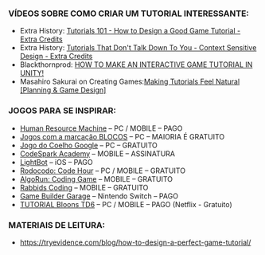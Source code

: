 
### VÍDEOS SOBRE COMO CRIAR UM TUTORIAL INTERESSANTE:
- Extra History: <a href="https://www.youtube.com/watch?v=BCPcn-Q5nKE">Tutorials 101 - How to Design a Good Game Tutorial - Extra Credits</a>
- Extra History: <a href="https://www.youtube.com/watch?v=hFdEEzgc7pg">Tutorials That Don't Talk Down To You - Context Sensitive Design - Extra Credits</a>
- Blackthornprod: <a href="https://www.youtube.com/watch?v=a1RFxtuTVsk">HOW TO MAKE AN INTERACTIVE GAME TUTORIAL IN UNITY!</a>
- Masahiro Sakurai on Creating Games:<a href="https://www.youtube.com/watch?v=Xz53DEwuAcU">Making Tutorials Feel Natural [Planning & Game Design]</a>

### JOGOS PARA SE INSPIRAR:


- [Human Resource Machine](https://store.steampowered.com/app/375820/Human_Resource_Machine.html) – PC / MOBILE – PAGO
- [Jogos com a marcação BLOCOS](https://hourofcode.com/br/learn.html) – PC – MAIORIA É GRATUITO
- [Jogo do Coelho Google](https://www.google.com/logos/2017/logo17/logo17.html?hl=en.html) – PC – GRATUITO
- [CodeSpark Academy](https://www.codespark.com/play.html)  – MOBILE – ASSINATURA
- [LightBot](https://lightbot.com.html) – iOS – PAGO
- [Rodocodo: Code Hour](https://game.rodocodo.com/hour-of-code.html) – PC / MOBILE – GRATUITO
- [AlgoRun: Coding Game](https:///www.algorungame.com.html) – MOBILE – GRATUITO
- [Rabbids Coding](https://store.ubisoft.com/ofertas/rabbids-coding/5d96f9b05cdf9a2eacdf68cb.html?lang=pt_BR.html) – MOBILE – GRATUITO
- [Game Builder Garage](https://www.nintendo.com/us/store/products/game-builder-garage-switch.html) – Nintendo Switch – PAGO
- [TUTORIAL Bloons TD6](https://www.youtube.com/watch?v=8zG-Zs2J_N0&list=PL-7t9DoIELCQwVhbCRlQoAiWkORQfdfo6&t=62s.html) – PC / MOBILE – PAGO (Netflix - Gratuito)

### MATERIAIS DE LEITURA:
- https://tryevidence.com/blog/how-to-design-a-perfect-game-tutorial/